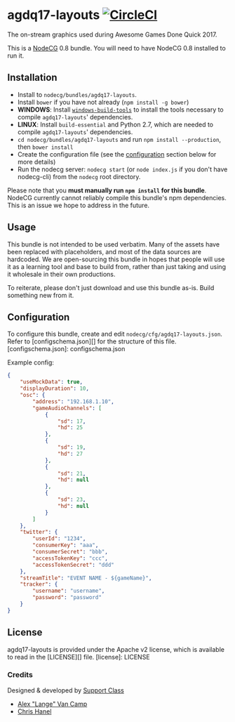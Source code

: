 # agdq17-layouts [![CircleCI](https://circleci.com/gh/GamesDoneQuick/agdq17-layouts.svg?style=svg&circle-token=6693c195c58bcee709313ba512ce0e9a6ee36b88)](https://circleci.com/gh/GamesDoneQuick/agdq17-layouts)
The on-stream graphics used during Awesome Games Done Quick 2017.

This is a [NodeCG](http://github.com/nodecg/nodecg) 0.8 bundle. You will need to have NodeCG 0.8 installed to run it.

## Installation
- Install to `nodecg/bundles/agdq17-layouts`.
- Install `bower` if you have not already (`npm install -g bower`)
- **WINDOWS**: Install [`windows-build-tools`](https://www.npmjs.com/package/windows-build-tools) to install the tools necessary to compile `agdq17-layouts`' dependencies.
- **LINUX**: Install `build-essential` and Python 2.7, which are needed to compile `agdq17-layouts`' dependencies.
- `cd nodecg/bundles/agdq17-layouts` and run `npm install --production`, then `bower install`
- Create the configuration file (see the [configuration][id] section below for more details)
- Run the nodecg server: `nodecg start` (or `node index.js` if you don't have nodecg-cli) from the `nodecg` root directory.

Please note that you **must manually run `npm install` for this bundle**. NodeCG currently cannot reliably 
compile this bundle's npm dependencies. This is an issue we hope to address in the future.

## Usage
This bundle is not intended to be used verbatim. Many of the assets have been replaced with placeholders, and
most of the data sources are hardcoded. We are open-sourcing this bundle in hopes that people will use it as a
learning tool and base to build from, rather than just taking and using it wholesale in their own productions.

To reiterate, please don't just download and use this bundle as-is. Build something new from it.

[id]: configuration
## Configuration
To configure this bundle, create and edit `nodecg/cfg/agdq17-layouts.json`.  
Refer to [configschema.json][] for the structure of this file.
[configschema.json]: configschema.json

Example config:
```json
{
	"useMockData": true,
	"displayDuration": 10,
	"osc": {
		"address": "192.168.1.10",
		"gameAudioChannels": [
			{
				"sd": 17,
				"hd": 25
			},
			{
				"sd": 19,
				"hd": 27
			},
			{
				"sd": 21,
				"hd": null
			},
			{
				"sd": 23,
				"hd": null
			}
		]
	},
	"twitter": {
		"userId": "1234",
		"consumerKey": "aaa",
		"consumerSecret": "bbb",
		"accessTokenKey": "ccc",
		"accessTokenSecret": "ddd"
	},
	"streamTitle": "EVENT NAME - ${gameName}",
	"tracker": {
		"username": "username",
		"password": "password"
	}
}
```

## License
agdq17-layouts is provided under the Apache v2 license, which is available to read in the [LICENSE][] file.
[license]: LICENSE

### Credits
Designed & developed by [Support Class](http://supportclass.net/)
 - [Alex "Lange" Van Camp](https://twitter.com/VanCamp/)  
 - [Chris Hanel](https://twitter.com/ChrisHanel)
